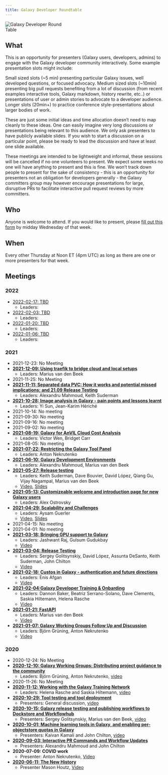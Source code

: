 ```yaml
---
title: Galaxy Developer Roundtable
---
```


<img class="float-right" style="max-width: 12rem;" src="/images/galaxy-logos/galaxy-developer-roundtable-300.png" alt="Galaxy Developer Round Table" />

## What

This is an opportunity for presenters (Galaxy users, developers, admins) to engage with the Galaxy developer community interactively. Some example presentation slots might include:

Small sized slots (~5 min) presenting particular Galaxy issues, well developed questions, or focused advocacy.
Medium sized slots (~10min) presenting big pull requests benefiting from a lot of discussion (from recent examples interactive tools, Galaxy markdown, history rewrite, etc..) or presentations of user or admin stories to advocate to a developer audience.
Longer slots (20min+) to practice conference style-presentations about larger bodies of work.

These are just some initial ideas and time allocation doesn’t need to map cleanly to these ideas. One can easily imagine very long discussions or presentations being relevant to this audience. We only ask presenters to have publicly available slides. If you wish to start a discussion on a particular point, please be ready to lead the discussion and have at least one slide available.

These meetings are intended to be lightweight and informal, these sessions will be cancelled if no one volunteers to present. We expect some weeks no one will have anything to present and this is fine. We won’t track down people to present for the sake of consistency - this is an opportunity for presenters not an obligation for developers generally - the Galaxy committers group may however encourage presentations for large, disruptive PRs to facilitate interactive pull request reviews by more committers.

## Who

Anyone is welcome to attend. If you would like to present, please [fill out this form](https://bit.ly/gxdevroundtablepresent) by midday Wednesday of that week.

## When

Every other Thursday at Noon ET (4pm UTC) as long as there are one or more presenters for that week.

## Meetings

### 2022

* [2022-02-17: TBD](/events/2022-02-17-dev-roundtable/)
  * Leaders: 
* [2022-02-03: TBD](/events/2022-02-03-dev-roundtable/)
  * Leaders: 
* [2022-01-20: TBD](/events/2022-01-20-dev-roundtable/)
  * Leaders: 
* [2022-01-06: TBD](/events/2022-01-06-dev-roundtable/)
  * Leaders: 


### 2021

* 2021-12-23: No Meeting
* **[2021-12-09: Using traefik to bridge cloud and local setups](/events/2021-12-09-dev-roundtable/)**
  * Leaders: Marius van den Beek
* 2021-11-25: No Meeting
* **[2021-11-11: Separated data PVC: How it works and potential missed implications; and 21.09 Release Testing](/events/2021-11-11-dev-roundtable/)**
  * Leaders: Alexandru Mahmoud, Keith Suderman 
* **[2021-10-28: Image analysis in Galaxy - pain points and lessons learnt](/events/2021-10-28-dev-roundtable/)**
  * Leaders: Yi Sun, Jean-Karim Hériché
* 2021-10-14: No meeting
* 2021-09-30: No meeting
* 2021-09-16: No meeting
* 2021-09-02: No meeting
* **[2021-08-19: Galaxy for AnVIL Cloud Cost Analysis](/events/2021-08-19-dev-roundtable/)**
  * Leaders: Victor Wen, Bridget Carr 
* 2021-08-05: No meeting
* **[2021-07-22: Restricting the Galaxy Tool Panel](/events/2021-07-22-dev-roundtable/)**
  * Leaders: Anton Nekrutenko
* **[2021-06-10: Galaxy Development Environments](/events/2021-06-10-dev-roundtable/)**
  * Leaders: Alexandru Mahmoud, Marius van den Beek
* **[2021-05-27: Release testing](/events/2021-05-27-dev-roundtable/)**
  * Leaders: Keith Suderman, Dave Bouvier, David López, Qiang Gu, Vijay Nagampal, Marius van den Beek
  * [Video](https://youtu.be/b35qKpahQYw),  [Slides](https://depot.galaxyproject.org/hub/attachments/events/2021-05-27-dev-roundtable//21-05-release-testing-slides.pdf)
* **[2021-05-13: Customizeable welcome and introduction page for new Galaxy users](/events/2021-05-13-dev-roundtable/)**
  * Leaders: Alex Ostrovsky
* **[2021-04-29: Scalability and Challenges](/events/2021-04-29-dev-roundtable/)**
  * Leaders: Aysam Guerler
  * [Video](https://youtu.be/b4fL9fJbIbI), [Slides](https://docs.google.com/presentation/d/1_KVlgGOQ3Vccd4Gfx0tbdidkj5PlAYMvfF1qAxbllbM/edit#)
* 2021-04-15: No meeting
* 2021-04-01: No meeting
* **[2021-03-18: Bringing GPU support to Galaxy](/events/2021-03-18-dev-roundtable/)**
  * Leaders: Jashwant Raj, Gulsum Gudukbay
  * [Video](https://youtu.be/bQFv4EVunWw)
* **[2021-03-04: Release Testing](/events/2021-03-04-dev-roundtable/)**
  * Leaders: Sergey Golitsynskiy, David López, Assunta DeSanto, Keith Suderman, John Chilton
  * [Video](https://youtu.be/H4oPneXH5hI)
* **[2021-02-18: Custos in Galaxy - authentication and future directions](/events/2021-02-18-dev-roundtable/)**
  * Leaders: Enis Afgan
  * [Video](https://youtu.be/Gjrt_raGAuI)
* **[2021-02-04:Galaxy Developer Training & Onbarding](/events/2021-02-04-dev-roundtable/)**
  * Leaders: Dannon Baker, Beatriz Serrano-Solano, Dave Clements, Saskia Hiltemann, Helena Rasche
  * [Video](https://youtu.be/OEKV6GFlD_s)
* **[2021-01-21: FastAPI](/events/2021-01-21-dev-roundtable/)**
  * Leaders: Marius van den Beek
  * [Video](https://youtu.be/Oe3vcFr80UE)
* **[2021-01-07: Galaxy Working Groups Follow Up and Discussion](/events/2021-01-07-dev-roundtable/)**
  * Leaders: Björn Grüning, Anton Nekrutenko
  * [Video](https://youtu.be/OuxyMWuUBpQ)

### 2020

* 2020-12-24: No Meeting
* **[2020-12-10: Galaxy Working Groups: Distributing project guidance to the community](/events/2020-12-10-dev-roundtable/)**
  * Leaders: Björn Grüning, Anton Nekrutenko, [video](https://youtu.be/V87OdtdRLJM)
* 2020-11-26: No Meeting
* **[2020-11-12: Working with the Galaxy Training Network](/events/2020-11-12-dev-roundtable/)**
  * Leaders: Helena Rasche and Saskia Hiltemann, [video](https://youtu.be/D8GCuQMjjpw)
* **[2020-10-29: Tool testing and tool deployment](/events/2020-10-29-dev-roundtable/)**
  * Presenters: General discussion, [video](https://youtu.be/coKgWylWqNU)
* **[2020-10-15: Galaxy release testing and publishing workflows to Dockstore and Workflowhub](/events/2020-10-15-dev-roundtable//)**
  * Presenters: Sergey Golitsynskiy, Marius van den Beek, [video](https://youtu.be/lGEBWXu6Lvw) 
* **[2020-10-01: Machine learning tools in Galaxy, and enabling per-objectstore quotas in Galaxy](/events/2020-10-01-dev-roundtable/)**
  * Presenters: Kaivan Kamali and  John Chilton, [video](https://youtu.be/osbRh36-4dc)
* **[2020-09-03: Interactive PR Commands and Workflow Updates](/events/2020-09-03-dev-roundtable/)**
  * Presenters: Alexandru Mahmoud and John Chilton
* **2020-07-09: COVID work**
  * Presenter: Anton Nekrutenko,  [Video](https://youtu.be/xQHcceFBBTs?t=104)
* **[2020-06-11: The New History](/events/2020-06-11-dev-roundtable/)**
  * Presenter Mason Houtz, [Video](https://youtu.be/yR67bFB6W38)
